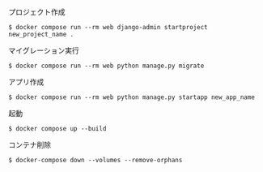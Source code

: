 プロジェクト作成
```
$ docker compose run --rm web django-admin startproject new_project_name .
```

マイグレーション実行
```
$ docker compose run --rm web python manage.py migrate
```

アプリ作成
```
$ docker compose run --rm web python manage.py startapp new_app_name
```

起動
```
$ docker compose up --build
```

コンテナ削除
```
$ docker-compose down --volumes --remove-orphans
```